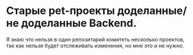 <h1>Старые pet-проекты доделанные/не доделанные Backend.</h1>
<span>Я знаю что нельзя в один репозитарий комитеть несколько проектов, так как нельзя будет отслеживать изменения, но мне это и не нужно.</span>

